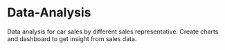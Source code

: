 # Data-Analysis
Data analysis for car sales by different sales representative. Create charts and dashboard to get insight from sales data. 
